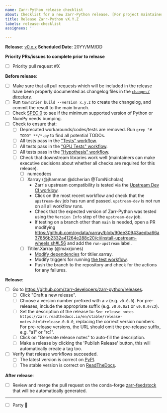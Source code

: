 ```yaml
---
name: Zarr-Python release checklist
about: Checklist for a new Zarr-Python release. [For project maintainers only!]
title: Release Zarr-Python vX.Y.Z
labels: release-checklist
assignees: ''

---
```


**Release**: [v0.x.x](https://github.com/zarr-developers/zarr-python/milestones/?)
**Scheduled Date**: 20YY/MM/DD

**Priority PRs/issues to complete prior to release**

- [ ] Priority pull request #X

**Before release**:

- [ ] Make sure that all pull requests which will be included in the release have been properly documented as changelog files in the [`changes/` directory](https://github.com/zarr-developers/zarr-python/tree/main/changes).
- [ ] Run ``towncrier build --version x.y.z`` to create the changelog, and commit the result to the main branch.
- [ ] Check [SPEC 0](https://scientific-python.org/specs/spec-0000/#support-window) to see if the minimum supported version of Python or NumPy needs bumping.
- [ ] Check to ensure that:
  - [ ] Deprecated workarounds/codes/tests are removed. Run `grep "# TODO" **/*.py` to find all potential TODOs.
  - [ ] All tests pass in the ["Tests" workflow](https://github.com/zarr-developers/zarr-python/actions/workflows/test.yml).
  - [ ] All tests pass in the ["GPU Tests" workflow](https://github.com/zarr-developers/zarr-python/actions/workflows/gpu_test.yml).
  - [ ] All tests pass in the ["Hypothesis" workflow](https://github.com/zarr-developers/zarr-python/actions/workflows/hypothesis.yaml).
  - [ ] Check that downstream libraries work well (maintainers can make executive decisions about whether all checks are required for this release).
    - [ ] numcodecs 
    - [ ] Xarray (@jhamman @dcherian @TomNicholas)
        - Zarr's upstream compatibility is tested via the [Upstream Dev CI worklow](https://github.com/pydata/xarray/actions/workflows/upstream-dev-ci.yaml).
        - Click on the most recent workflow and check that the `upstream-dev` job has run and passed. `upstream-dev` is not run on all all workflow runs.
        - Check that the expected version of Zarr-Python was tested using the `Version Info` step of the `upstream-dev` job.
        - If testing on a branch other than `main` is needed, open a PR modifying https://github.com/pydata/xarray/blob/90ee30943aedba66a37856b2332a41264e288c20/ci/install-upstream-wheels.sh#L56 and add the `run-upstream` label.
    - [ ] Titiler.Xarray (@maxrjones)
        - [Modify dependencies](https://github.com/developmentseed/titiler/blob/main/src/titiler/xarray/pyproject.toml) for titiler.xarray.
        - Modify triggers for running [the test workflow](https://github.com/developmentseed/titiler/blob/61549f2de07b20cca8fb991cfcdc89b23e18ad05/.github/workflows/ci.yml#L5-L7).
        - Push the branch to the repository and check for the actions for any failures.

**Release**:

- [ ] Go to https://github.com/zarr-developers/zarr-python/releases.
  - [ ] Click "Draft a new release".
  - [ ] Choose a version number prefixed with a `v` (e.g. `v0.0.0`). For pre-releases, include the appropriate suffix (e.g. `v0.0.0a1` or `v0.0.0rc2`).
  - [ ] Set the description of the release to: `See release notes https://zarr.readthedocs.io/en/stable/release-notes.html#release-0-0-0`, replacing the correct version numbers. For pre-release versions, the URL should omit the pre-release suffix, e.g. "a1" or "rc1".
  - [ ] Click on "Generate release notes" to auto-fill the description.
  - [ ] Make a release by clicking the 'Publish Release' button, this will automatically create a tag too.
- [ ] Verify that release workflows succeeded.
  - [ ] The latest version is correct on [PyPI](https://pypi.org/project/zarr/).
  - [ ] The stable version is correct on [ReadTheDocs](https://zarr.readthedocs.io/en/stable/).

**After release**:

- [ ] Review and merge the pull request on the conda-forge [zarr-feedstock](https://github.com/conda-forge/zarr-feedstock) that will be automatically generated.

---

- [ ] Party :tada:
